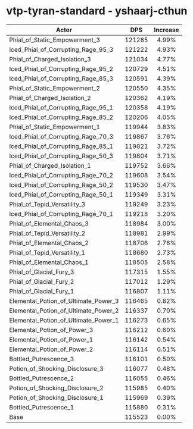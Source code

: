 # vtp-tyran-standard - yshaarj-cthun
| Actor | DPS | Increase |
|---|:---:|:---:|
|Phial_of_Static_Empowerment_3|121285|4.99%|
|Iced_Phial_of_Corrupting_Rage_95_3|121222|4.93%|
|Phial_of_Charged_Isolation_3|121034|4.77%|
|Iced_Phial_of_Corrupting_Rage_95_2|120729|4.51%|
|Iced_Phial_of_Corrupting_Rage_85_3|120591|4.39%|
|Phial_of_Static_Empowerment_2|120550|4.35%|
|Phial_of_Charged_Isolation_2|120362|4.19%|
|Iced_Phial_of_Corrupting_Rage_95_1|120358|4.19%|
|Iced_Phial_of_Corrupting_Rage_85_2|120206|4.05%|
|Phial_of_Static_Empowerment_1|119944|3.83%|
|Iced_Phial_of_Corrupting_Rage_70_3|119867|3.76%|
|Iced_Phial_of_Corrupting_Rage_85_1|119821|3.72%|
|Iced_Phial_of_Corrupting_Rage_50_3|119804|3.71%|
|Phial_of_Charged_Isolation_1|119752|3.66%|
|Iced_Phial_of_Corrupting_Rage_70_2|119608|3.54%|
|Iced_Phial_of_Corrupting_Rage_50_2|119530|3.47%|
|Iced_Phial_of_Corrupting_Rage_50_1|119349|3.31%|
|Phial_of_Tepid_Versatility_3|119249|3.23%|
|Iced_Phial_of_Corrupting_Rage_70_1|119218|3.20%|
|Phial_of_Elemental_Chaos_3|118984|3.00%|
|Phial_of_Tepid_Versatility_2|118981|2.99%|
|Phial_of_Elemental_Chaos_2|118706|2.76%|
|Phial_of_Tepid_Versatility_1|118680|2.73%|
|Phial_of_Elemental_Chaos_1|118505|2.58%|
|Phial_of_Glacial_Fury_3|117315|1.55%|
|Phial_of_Glacial_Fury_2|117012|1.29%|
|Phial_of_Glacial_Fury_1|116807|1.11%|
|Elemental_Potion_of_Ultimate_Power_3|116465|0.82%|
|Elemental_Potion_of_Ultimate_Power_2|116337|0.70%|
|Elemental_Potion_of_Ultimate_Power_1|116273|0.65%|
|Elemental_Potion_of_Power_3|116212|0.60%|
|Elemental_Potion_of_Power_1|116142|0.54%|
|Elemental_Potion_of_Power_2|116114|0.51%|
|Bottled_Putrescence_3|116101|0.50%|
|Potion_of_Shocking_Disclosure_3|116077|0.48%|
|Bottled_Putrescence_2|116055|0.46%|
|Potion_of_Shocking_Disclosure_2|115985|0.40%|
|Potion_of_Shocking_Disclosure_1|115969|0.39%|
|Bottled_Putrescence_1|115880|0.31%|
|Base|115523|0.00%|
